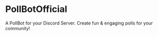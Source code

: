 # PollBotOfficial
A PollBot for your Discord Server. Create fun &amp; engaging polls for your community!
